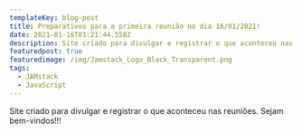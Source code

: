 ```yaml
---
templateKey: blog-post
title: Preparativos para a primeira reunião no dia 16/01/2021!
date: 2021-01-16T01:21:44.558Z
description: Site criado para divulgar e registrar o que aconteceu nas reuniões.
featuredpost: true
featuredimage: /img/Jamstack_Logo_Black_Transparent.png
tags:
  - JAMstack
  - JavaScript
---
```


Site criado para divulgar e registrar o que aconteceu nas reuniões. Sejam bem-vindos!!!

